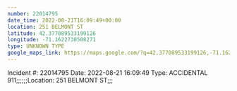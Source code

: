 ```yaml
---
number: 22014795
date_time: 2022-08-21T16:09:49+00:00
location: 251 BELMONT ST
latitude: 42.377089533199126
longitude: -71.1622730508271
type: UNKNOWN TYPE
google_maps_link: https://maps.google.com/?q=42.377089533199126,-71.1622730508271
---
```


Incident #: 22014795  Date: 2022-08-21 16:09:49   Type: ACCIDENTAL 911;;;;;;Location: 251 BELMONT ST;;;
